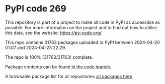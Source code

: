# PyPI code 269

This repository is part of a project to make all code in PyPI as accessible as possible. For more information 
on the project and to find out how to utilise this data, see the website: https://py-code.org/

This repo contains 31763 packages uploaded to PyPI between 
2024-04-20 01:07 and 2024-04-23 22:29.

The repo is 100% (31763/31763) complete.

Package contents can be found [in the code branch](https://github.com/pypi-data/pypi-mirror-269/tree/code/packages).

A browsable package list for all repositories [all packages here](https://py-code.org/repositories/pypi-mirror-269).


